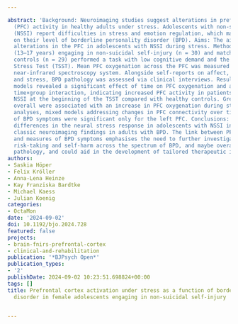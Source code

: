 ---
abstract: 'Background: Neuroimaging studies suggest alterations in prefrontal cortex
  (PFC) activity in healthy adults under stress. Adolescents with non-suicidal self-injury
  (NSSI) report difficulties in stress and emotion regulation, which may be dependent
  on their level of borderline personality disorder (BPD). Aims: The aim was to examine
  alterations in the PFC in adolescents with NSSI during stress. Method: Adolescents
  (13–17 years) engaging in non-suicidal self-injury (n = 30) and matched healthy
  controls (n = 29) performed a task with low cognitive demand and the Trier Social
  Stress Test (TSST). Mean PFC oxygenation across the PFC was measured with an eight-channel
  near-infrared spectroscopy system. Alongside self-reports on affect, dissociation
  and stress, BPD pathology was assessed via clinical interviews. Results: Mixed linear-effect
  models revealed a significant effect of time on PFC oxygenation and a significant
  time×group interaction, indicating increased PFC activity in patients engaging in
  NSSI at the beginning of the TSST compared with healthy controls. Greater BPD symptoms
  overall were associated with an increase in PFC oxygenation during stress. In exploratory
  analyses, mixed models addressing changes in PFC connectivity over time as a function
  of BPD symptoms were significant only for the left PFC. Conclusions: Results indicate
  differences in the neural stress response in adolescents with NSSI in line with
  classic neuroimaging findings in adults with BPD. The link between PFC oxygenation
  and measures of BPD symptoms emphasises the need to further investigate adolescent
  risk-taking and self-harm across the spectrum of BPD, and maybe overall personality
  pathology, and could aid in the development of tailored therapeutic interventions.'
authors:
- Saskia Höper
- Felix Kröller
- Anna-Lena Heinze
- Kay Franziska Bardtke
- Michael Kaess
- Julian Koenig
categories:
- OctaMon
date: '2024-09-02'
doi: 10.1192/bjo.2024.728
featured: false
projects:
- brain-fnirs-prefrontal-cortex
- clinical-and-rehabilitation
publication: '*BJPsych Open*'
publication_types:
- '2'
publishDate: 2024-09-02 10:23:51.698824+00:00
tags: []
title: Prefrontal cortex activation under stress as a function of borderline personality
  disorder in female adolescents engaging in non-suicidal self-injury

---
